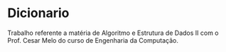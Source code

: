 # Dicionario
Trabalho referente a matéria de Algoritmo e Estrutura de Dados II com o Prof. Cesar Melo do curso de Engenharia da Computação.
